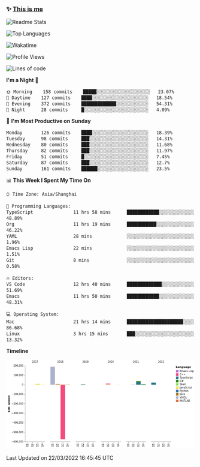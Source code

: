 <!--

**icyzeroice/icyzeroice** is a ✨ _special_ ✨ repository because its `README.md` (this file) appears on your GitHub profile.

Here are some ideas to get you started:

- 🔭 I’m currently working on ...
- 🌱 I’m currently learning ...
- 👯 I’m looking to collaborate on ...
- 🤔 I’m looking for help with ...
- 💬 Ask me about ...
- 📫 How to reach me: ...
- 😄 Pronouns: ...
- ⚡ Fun fact: ...

-->

### ✨ [This is me](https://shakugan.fandom.com/wiki/Serment)

![Readme Stats](https://github-readme-stats.vercel.app/api?username=icyzeroice)

![Top Languages](https://github-readme-stats.vercel.app/api/top-langs/?username=icyzeroice&exclude_repo=scutie2015-digimon&layout=compact&langs_count=5)

![Wakatime](https://github-readme-stats.vercel.app/api/wakatime?username=icyzeroice)

<!--START_SECTION:waka-->
![Profile Views](http://img.shields.io/badge/Profile%20Views-1-blue)

![Lines of code](https://img.shields.io/badge/From%20Hello%20World%20I%27ve%20Written--290%20Thousand%20lines%20of%20code-blue)

**I'm a Night 🦉** 

```text
🌞 Morning    158 commits    █████░░░░░░░░░░░░░░░░░░░░   23.07% 
🌆 Daytime    127 commits    ████░░░░░░░░░░░░░░░░░░░░░   18.54% 
🌃 Evening    372 commits    █████████████░░░░░░░░░░░░   54.31% 
🌙 Night      28 commits     █░░░░░░░░░░░░░░░░░░░░░░░░   4.09%

```
📅 **I'm Most Productive on Sunday** 

```text
Monday       126 commits    ████░░░░░░░░░░░░░░░░░░░░░   18.39% 
Tuesday      98 commits     ███░░░░░░░░░░░░░░░░░░░░░░   14.31% 
Wednesday    80 commits     ███░░░░░░░░░░░░░░░░░░░░░░   11.68% 
Thursday     82 commits     ███░░░░░░░░░░░░░░░░░░░░░░   11.97% 
Friday       51 commits     █░░░░░░░░░░░░░░░░░░░░░░░░   7.45% 
Saturday     87 commits     ███░░░░░░░░░░░░░░░░░░░░░░   12.7% 
Sunday       161 commits    ██████░░░░░░░░░░░░░░░░░░░   23.5%

```


📊 **This Week I Spent My Time On** 

```text
⌚︎ Time Zone: Asia/Shanghai

💬 Programming Languages: 
TypeScript               11 hrs 58 mins      ████████████░░░░░░░░░░░░░   48.89% 
Org                      11 hrs 19 mins      ███████████░░░░░░░░░░░░░░   46.22% 
YAML                     28 mins             ░░░░░░░░░░░░░░░░░░░░░░░░░   1.96% 
Emacs Lisp               22 mins             ░░░░░░░░░░░░░░░░░░░░░░░░░   1.51% 
Git                      8 mins              ░░░░░░░░░░░░░░░░░░░░░░░░░   0.58%

🔥 Editors: 
VS Code                  12 hrs 40 mins      █████████████░░░░░░░░░░░░   51.69% 
Emacs                    11 hrs 50 mins      ████████████░░░░░░░░░░░░░   48.31%

💻 Operating System: 
Mac                      21 hrs 14 mins      █████████████████████░░░░   86.68% 
Linux                    3 hrs 15 mins       ███░░░░░░░░░░░░░░░░░░░░░░   13.32%

```

**Timeline**

![Chart not found](https://raw.githubusercontent.com/icyzeroice/icyzeroice/main/charts/bar_graph.png) 


 Last Updated on 22/03/2022 16:45:45 UTC
<!--END_SECTION:waka-->

<!--

### Related
- https://github.com/abhisheknaiidu/awesome-github-profile-readme
- https://github.com/coderjojo/creative-profile-readme
- https://github.com/elangosundar/awesome-README-templates
- https://github.com/durgeshsamariya/awesome-github-profile-readme-templates
- https://github.com/anmol098/waka-readme-stats

-->
